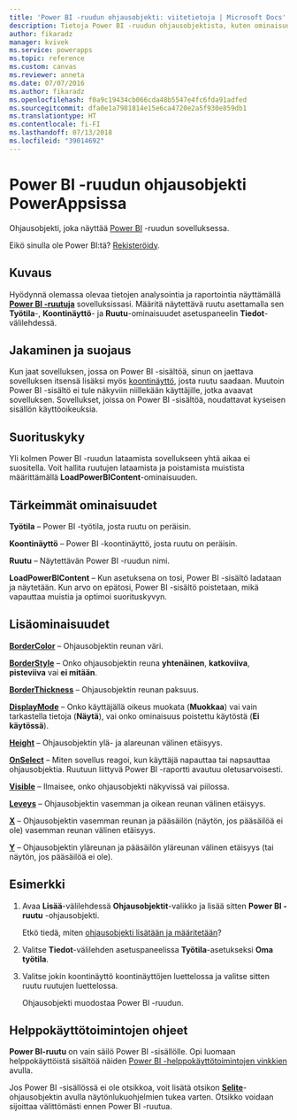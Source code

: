 ```yaml
---
title: 'Power BI -ruudun ohjausobjekti: viitetietoja | Microsoft Docs'
description: Tietoja Power BI -ruudun ohjausobjektista, kuten ominaisuudet ja esimerkkejä
author: fikaradz
manager: kvivek
ms.service: powerapps
ms.topic: reference
ms.custom: canvas
ms.reviewer: anneta
ms.date: 07/07/2016
ms.author: fikaradz
ms.openlocfilehash: f0a9c19434cb066cda48b5547e4fc6fda91adfed
ms.sourcegitcommit: dfa0e1a7981814e15e6ca4720e2a5f930e859db1
ms.translationtype: HT
ms.contentlocale: fi-FI
ms.lasthandoff: 07/13/2018
ms.locfileid: "39014692"
---
```

# <a name="power-bi-tile-control-in-powerapps"></a>Power BI -ruudun ohjausobjekti PowerAppsissa

Ohjausobjekti, joka näyttää [Power BI](https://powerbi.microsoft.com) -ruudun sovelluksessa.

Eikö sinulla ole Power BI:tä? [Rekisteröidy](https://docs.microsoft.com/power-bi/service-self-service-signup-for-power-bi).

## <a name="description"></a>Kuvaus

Hyödynnä olemassa olevaa tietojen analysointia ja raportointia näyttämällä **[Power BI -ruutuja](https://docs.microsoft.com/power-bi/service-dashboard-tiles)** sovelluksissasi. Määritä näytettävä ruutu asettamalla sen **Työtila**-, **Koontinäyttö**- ja **Ruutu**-ominaisuudet asetuspaneelin **Tiedot**-välilehdessä.

## <a name="sharing-and-security"></a>Jakaminen ja suojaus

Kun jaat sovelluksen, jossa on Power BI -sisältöä, sinun on jaettava sovelluksen itsensä lisäksi myös [koontinäyttö](https://docs.microsoft.com/power-bi/service-how-to-collaborate-distribute-dashboards-reports), josta ruutu saadaan. Muutoin Power BI -sisältö ei tule näkyviin niillekään käyttäjille, jotka avaavat sovelluksen. Sovellukset, joissa on Power BI -sisältöä, noudattavat kyseisen sisällön käyttöoikeuksia.

## <a name="performance"></a>Suorituskyky

Yli kolmen Power BI -ruudun lataamista sovellukseen yhtä aikaa ei suositella. Voit hallita ruutujen lataamista ja poistamista muistista määrittämällä **LoadPowerBIContent**-ominaisuuden.

## <a name="key-properties"></a>Tärkeimmät ominaisuudet

**Työtila** – Power BI -työtila, josta ruutu on peräisin.

**Koontinäyttö** – Power BI -koontinäyttö, josta ruutu on peräisin.

**Ruutu** – Näytettävän Power BI -ruudun nimi.

**LoadPowerBIContent** – Kun asetuksena on tosi, Power BI -sisältö ladataan ja näytetään. Kun arvo on epätosi, Power BI -sisältö poistetaan, mikä vapauttaa muistia ja optimoi suorituskyvyn.

## <a name="additional-properties"></a>Lisäominaisuudet

**[BorderColor](properties-color-border.md)** – Ohjausobjektin reunan väri.

**[BorderStyle](properties-color-border.md)** – Onko ohjausobjektin reuna **yhtenäinen**, **katkoviiva**, **pisteviiva** vai **ei mitään**.

**[BorderThickness](properties-color-border.md)** – Ohjausobjektin reunan paksuus.

**[DisplayMode](properties-core.md)** – Onko käyttäjällä oikeus muokata (**Muokkaa**) vai vain tarkastella tietoja (**Näytä**), vai onko ominaisuus poistettu käytöstä (**Ei käytössä**).

**[Height](properties-size-location.md)** – Ohjausobjektin ylä- ja alareunan välinen etäisyys.

**[OnSelect](properties-core.md)** – Miten sovellus reagoi, kun käyttäjä napauttaa tai napsauttaa ohjausobjektia. Ruutuun liittyvä Power BI -raportti avautuu oletusarvoisesti.

**[Visible](properties-core.md)** – Ilmaisee, onko ohjausobjekti näkyvissä vai piilossa.

**[Leveys](properties-size-location.md)** – Ohjausobjektin vasemman ja oikean reunan välinen etäisyys.

**[X](properties-size-location.md)** – Ohjausobjektin vasemman reunan ja pääsäilön (näytön, jos pääsäilöä ei ole) vasemman reunan välinen etäisyys.

**[Y](properties-size-location.md)** – Ohjausobjektin yläreunan ja pääsäilön yläreunan välinen etäisyys (tai näytön, jos pääsäilöä ei ole).

## <a name="example"></a>Esimerkki

1. Avaa **Lisää**-välilehdessä **Ohjausobjektit**-valikko ja lisää sitten **Power BI -ruutu** -ohjausobjekti.

    Etkö tiedä, miten [ohjausobjekti lisätään ja määritetään](../add-configure-controls.md)?

2. Valitse **Tiedot**-välilehden asetuspaneelissa **Työtila**-asetukseksi **Oma työtila**.

3. Valitse jokin koontinäyttö koontinäyttöjen luettelossa ja valitse sitten ruutu ruutujen luettelossa.

    Ohjausobjekti muodostaa Power BI -ruudun.

## <a name="accessibility-guidelines"></a>Helppokäyttötoimintojen ohjeet

**Power BI-ruutu** on vain säilö Power BI -sisällölle. Opi luomaan helppokäyttöistä sisältöä näiden [Power BI -helppokäyttötoimintojen vinkkien](https://docs.microsoft.com/power-bi/desktop-accessibility) avulla.

Jos Power BI -sisällössä ei ole otsikkoa, voit lisätä otsikon **[Selite](control-text-box.md)**-ohjausobjektin avulla näytönlukuohjelmien tukea varten. Otsikko voidaan sijoittaa välittömästi ennen Power BI -ruutua.

